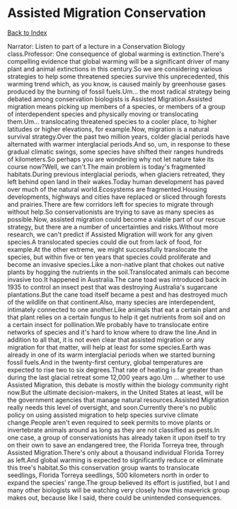 # Assisted Migration Conservation
[Back to Index](https://github.com/windows10010/tpoExtractor/blog/master/README.md)

Narrator: Listen to part of a lecture in a Conservation Biology class.Professor: One consequence of global warming is extinction.There's compelling evidence that global warming will be a significant driver of many plant and animal extinctions in this century.So we are considering various strategies to help some threatened species survive this unprecedented, this warming trend which, as you know, is caused mainly by greenhouse gases produced by the burning of fossil fuels.Um... the most radical strategy being debated among conservation biologists is Assisted Migration.Assisted migration means picking up members of a species, or members of a group of interdependent species and physically moving or translocating them.Um... translocating threatened species to a cooler place, to higher latitudes or higher elevations, for example.Now, migration is a natural survival strategy.Over the past two million years, colder glacial periods have alternated with warmer interglacial periods.And so, um, in response to these gradual climatic swings, some species have shifted their ranges hundreds of kilometers.So perhaps you are wondering why not let nature take its course now?Well, we can't.The main problem is today's fragmented habitats.During previous interglacial periods, when glaciers retreated, they left behind open land in their wakes.Today human development has paved over much of the natural world.Ecosystems are fragmented.Housing developments, highways and cities have replaced or sliced through forests and prairies.There are few corridors left for species to migrate through without help.So conservationists are trying to save as many species as possible.Now, assisted migration could become a viable part of our rescue strategy, but there are a number of uncertainties and risks.Without more research, we can't predict if Assisted Migration will work for any given species.A translocated species could die out from lack of food, for example.At the other extreme, we might successfully translocate the species, but within five or ten years that species could proliferate and become an invasive species.Like a non-native plant that chokes out native plants by hogging the nutrients in the soil.Translocated animals can become invasive too.It happened in Australia.The cane toad was introduced back in 1935 to control an insect pest that was destroying Australia's sugarcane plantations.But the cane toad itself became a pest and has destroyed much of the wildlife on that continent.Also, many species are interdependent, intimately connected to one another.Like animals that eat a certain plant and that plant relies on a certain fungus to help it get nutrients from soil and on a certain insect for pollination.We probably have to translocate entire networks of species and it's hard to know where to draw the line.And in addition to all that, it is not even clear that assisted migration or any migration for that matter, will help at least for some species.Earth was already in one of its warm interglacial periods when we started burning fossil fuels.And in the twenty-first century, global temperatures are expected to rise two to six degrees.That rate of heating is far greater than during the last glacial retreat some 12,000 years ago.Um ... whether to use Assisted Migration, this debate is mostly within the biology community right now.But the ultimate decision-makers, in the United States at least, will be the government agencies that manage natural resources.Assisted Migration really needs this level of oversight, and soon.Currently there's no public policy on using assisted migration to help species survive climate change.People aren't even required to seek permits to move plants or invertebrate animals around as long as they are not classified as pests.In one case, a group of conservationists has already taken it upon itself to try on their own to save an endangered tree, the Florida Torreya tree, through Assisted Migration.There's only about a thousand individual Florida Torrey as left.And global warming is expected to significantly reduce or eliminate this tree's habitat.So this conservation group wants to translocate seedlings, Florida Torreya seedlings, 500 kilometers north in order to expand the species' range.The group believed its effort is justified, but I and many other biologists will be watching very closely how this maverick group makes out, because like I said, there could be unintended consequences. 